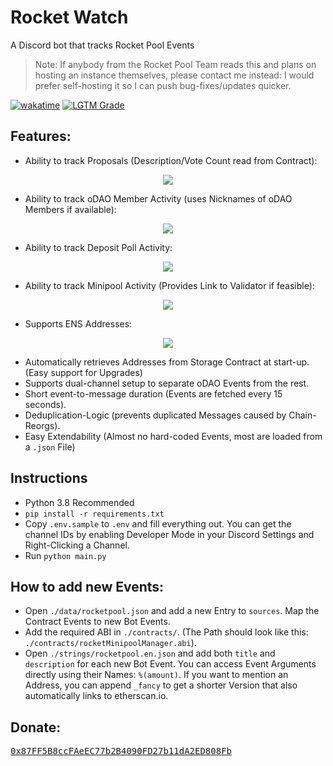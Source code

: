 # Rocket Watch

A Discord bot that tracks Rocket Pool Events
> Note: If anybody from the Rocket Pool Team reads this and plans on hosting an instance themselves, please contact me instead: I would prefer self-hosting it so I can push bug-fixes/updates quicker.

[![wakatime](https://wakatime.com/badge/github/InvisibleSymbol/rocketfeed.svg)](https://wakatime.com/badge/github/InvisibleSymbol/rocketfeed)
[![LGTM Grade](https://img.shields.io/lgtm/grade/python/github/InvisibleSymbol/rocketfeed?label=code%20quality&logo=lgtm)](https://lgtm.com/projects/g/InvisibleSymbol/rocketfeed/alerts/)

## Features:
- Ability to track Proposals (Description/Vote Count read from Contract):

<p align="center">
    <img src="readme-images/proposals.png">
</p>

- Ability to track oDAO Member Activity (uses Nicknames of oDAO Members if available):

<p align="center">
    <img src="readme-images/odao_members.png">
</p>

- Ability to track Deposit Poll Activity:

<p align="center">
    <img src="readme-images/pool.png">
</p>

- Ability to track Minipool Activity (Provides Link to Validator if feasible):

<p align="center">
    <img src="readme-images/minipools.png">
</p>

- Supports ENS Addresses:

<p align="center">
    <img src="readme-images/ens.png">
</p>

- Automatically retrieves Addresses from Storage Contract at start-up. (Easy support for Upgrades)
- Supports dual-channel setup to separate oDAO Events from the rest.
- Short event-to-message duration (Events are fetched every 15 seconds).
- Deduplication-Logic (prevents duplicated Messages caused by Chain-Reorgs).
- Easy Extendability (Almost no hard-coded Events, most are loaded from a `.json` File)

## Instructions
- Python 3.8 Recommended
- `pip install -r requirements.txt`
- Copy `.env.sample` to `.env` and fill everything out. You can get the channel IDs by enabling Developer Mode in your Discord Settings and Right-Clicking a Channel.
- Run `python main.py`


## How to add new Events:
- Open `./data/rocketpool.json` and add a new Entry to `sources`. Map the Contract Events to new Bot Events.
- Add the required ABI in `./contracts/`. (The Path should look like this: `./contracts/rocketMinipoolManager.abi`). 
- Open `./strings/rocketpool.en.json` and add both `title` and `description` for each new Bot Event. You can access Event Arguments directly using their Names: `%(amount)`. If you want to mention an Address, you can append `_fancy` to get a shorter Version that also automatically links to etherscan.io.

## Donate: 
[<kbd>0x87FF5B8ccFAeEC77b2B4090FD27b11dA2ED808Fb</kbd>](https://invis.cloud/donate)
